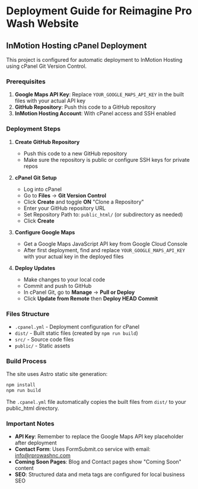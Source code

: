 # Deployment Guide for Reimagine Pro Wash Website

## InMotion Hosting cPanel Deployment

This project is configured for automatic deployment to InMotion Hosting using cPanel Git Version Control.

### Prerequisites

1. **Google Maps API Key**: Replace `YOUR_GOOGLE_MAPS_API_KEY` in the built files with your actual API key
2. **GitHub Repository**: Push this code to a GitHub repository
3. **InMotion Hosting Account**: With cPanel access and SSH enabled

### Deployment Steps

1. **Create GitHub Repository**
   - Push this code to a new GitHub repository
   - Make sure the repository is public or configure SSH keys for private repos

2. **cPanel Git Setup**
   - Log into cPanel
   - Go to **Files** → **Git Version Control**
   - Click **Create** and toggle **ON** "Clone a Repository"
   - Enter your GitHub repository URL
   - Set Repository Path to: `public_html/` (or subdirectory as needed)
   - Click **Create**

3. **Configure Google Maps**
   - Get a Google Maps JavaScript API key from Google Cloud Console
   - After first deployment, find and replace `YOUR_GOOGLE_MAPS_API_KEY` with your actual key in the deployed files

4. **Deploy Updates**
   - Make changes to your local code
   - Commit and push to GitHub
   - In cPanel Git, go to **Manage** → **Pull or Deploy**
   - Click **Update from Remote** then **Deploy HEAD Commit**

### Files Structure

- `.cpanel.yml` - Deployment configuration for cPanel
- `dist/` - Built static files (created by `npm run build`)
- `src/` - Source code files
- `public/` - Static assets

### Build Process

The site uses Astro static site generation:

```bash
npm install
npm run build
```

The `.cpanel.yml` file automatically copies the built files from `dist/` to your public_html directory.

### Important Notes

- **API Key**: Remember to replace the Google Maps API key placeholder after deployment
- **Contact Form**: Uses FormSubmit.co service with email: info@rprowashnc.com
- **Coming Soon Pages**: Blog and Contact pages show "Coming Soon" content
- **SEO**: Structured data and meta tags are configured for local business SEO